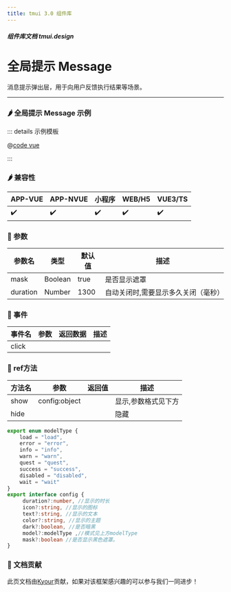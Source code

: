 ```yaml
---
title: tmui 3.0 组件库
---
```


<dirtoc></dirtoc>

##### 组件库文档 tmui.design

# 全局提示 Message
消息提示弹出层，用于向用户反馈执行结果等场景。

---

### :hot_pepper: 全局提示 Message 示例

<webview url="https://tmui.design/h5/#/pages/fankui/message"></webview>

::: details 示例模板

@[code vue](pages/fankui/message.nvue)

:::

### :hot_pepper: 兼容性

| APP-VUE            | APP-NVUE           | 小程序                | WEB/H5             | VUE3/TS            |
|--------------------|--------------------|--------------------|--------------------|--------------------|
| :heavy_check_mark: | :heavy_check_mark: | :heavy_check_mark: | :heavy_check_mark: | :heavy_check_mark: |

### :seedling: 参数

| 参数名      | 类型      | 默认值  | 描述                 |
|----------|---------|------|--------------------|
| mask     | Boolean | true | 是否显示遮罩             |
| duration | Number  | 1300 | 自动关闭时,需要显示多久关闭（毫秒） |

### :rose: 事件
| 事件名   | 参数  | 返回数据 | 描述  |
|-------|-----|------|-----|
| click |     |      |     |

### :green_salad: ref方法
| 方法名   | 参数  | 返回值 | 描述  |
|-------|-----|-----|-----|
| show  |  config:object   |     | 显示,参数格式见下方  |
| hide |     |     | 隐藏  |

```ts
export enum modelType {
	load = "load",
	error = "error",
	info = "info",
	warn = "warn",
	quest = "quest",
	success = "success",
	disabled = "disabled",
	wait = "wait"
}
export interface config {
	 duration?:number, //显示的时长
	 icon?:string, //显示的图标
	 text?:string, //显示的文本
	 color?:string, //显示的主题
	 dark?:boolean, //是否暗黑
	 model?:modelType ,//模式见上方modelType
	 mask?:boolean //是否显示黑色遮罩。
}

```

### :couplekiss: 文档贡献
此页文档由[Kyour](https://github.com/kyour-cn)贡献，如果对该框架感兴趣的可以参与我们一同进步！

